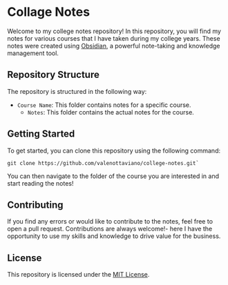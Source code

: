 # Collage Notes

Welcome to my college notes repository! In this repository, you will find my notes for various courses that I have taken during my college years. These notes were created using [Obsidian](https://obsidian.md/), a powerful note-taking and knowledge management tool.

## Repository Structure

The repository is structured in the following way:

-   `Course Name`: This folder contains notes for a specific course.
    -   `Notes`: This folder contains the actual notes for the course.

## Getting Started

To get started, you can clone this repository using the following command:

```
git clone https://github.com/valenottaviano/college-notes.git`
```

You can then navigate to the folder of the course you are interested in and start reading the notes!

## Contributing

If you find any errors or would like to contribute to the notes, feel free to open a pull request. Contributions are always welcome!-   here I have the opportunity to use my skills and knowledge to drive value for the business.

## License

This repository is licensed under the [MIT License](https://github.com/valenottaviano/Collage-Notes/blob/main/LICENSE.md).